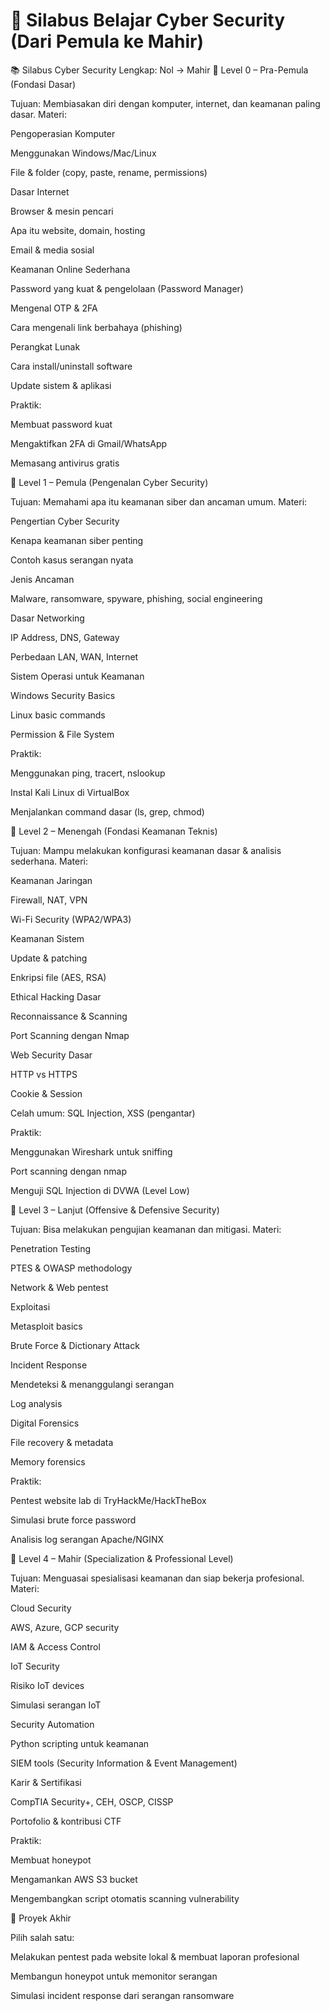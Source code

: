 # 📜 Silabus Belajar Cyber Security (Dari Pemula ke Mahir)

📚 Silabus Cyber Security Lengkap: Nol → Mahir
🔹 Level 0 – Pra-Pemula (Fondasi Dasar)

Tujuan: Membiasakan diri dengan komputer, internet, dan keamanan paling dasar.
Materi:

Pengoperasian Komputer

Menggunakan Windows/Mac/Linux

File & folder (copy, paste, rename, permissions)

Dasar Internet

Browser & mesin pencari

Apa itu website, domain, hosting

Email & media sosial

Keamanan Online Sederhana

Password yang kuat & pengelolaan (Password Manager)

Mengenal OTP & 2FA

Cara mengenali link berbahaya (phishing)

Perangkat Lunak

Cara install/uninstall software

Update sistem & aplikasi

Praktik:

Membuat password kuat

Mengaktifkan 2FA di Gmail/WhatsApp

Memasang antivirus gratis

🔹 Level 1 – Pemula (Pengenalan Cyber Security)

Tujuan: Memahami apa itu keamanan siber dan ancaman umum.
Materi:

Pengertian Cyber Security

Kenapa keamanan siber penting

Contoh kasus serangan nyata

Jenis Ancaman

Malware, ransomware, spyware, phishing, social engineering

Dasar Networking

IP Address, DNS, Gateway

Perbedaan LAN, WAN, Internet

Sistem Operasi untuk Keamanan

Windows Security Basics

Linux basic commands

Permission & File System

Praktik:

Menggunakan ping, tracert, nslookup

Instal Kali Linux di VirtualBox

Menjalankan command dasar (ls, grep, chmod)

🔹 Level 2 – Menengah (Fondasi Keamanan Teknis)

Tujuan: Mampu melakukan konfigurasi keamanan dasar & analisis sederhana.
Materi:

Keamanan Jaringan

Firewall, NAT, VPN

Wi-Fi Security (WPA2/WPA3)

Keamanan Sistem

Update & patching

Enkripsi file (AES, RSA)

Ethical Hacking Dasar

Reconnaissance & Scanning

Port Scanning dengan Nmap

Web Security Dasar

HTTP vs HTTPS

Cookie & Session

Celah umum: SQL Injection, XSS (pengantar)

Praktik:

Menggunakan Wireshark untuk sniffing

Port scanning dengan nmap

Menguji SQL Injection di DVWA (Level Low)

🔹 Level 3 – Lanjut (Offensive & Defensive Security)

Tujuan: Bisa melakukan pengujian keamanan dan mitigasi.
Materi:

Penetration Testing

PTES & OWASP methodology

Network & Web pentest

Exploitasi

Metasploit basics

Brute Force & Dictionary Attack

Incident Response

Mendeteksi & menanggulangi serangan

Log analysis

Digital Forensics

File recovery & metadata

Memory forensics

Praktik:

Pentest website lab di TryHackMe/HackTheBox

Simulasi brute force password

Analisis log serangan Apache/NGINX

🔹 Level 4 – Mahir (Specialization & Professional Level)

Tujuan: Menguasai spesialisasi keamanan dan siap bekerja profesional.
Materi:

Cloud Security

AWS, Azure, GCP security

IAM & Access Control

IoT Security

Risiko IoT devices

Simulasi serangan IoT

Security Automation

Python scripting untuk keamanan

SIEM tools (Security Information & Event Management)

Karir & Sertifikasi

CompTIA Security+, CEH, OSCP, CISSP

Portofolio & kontribusi CTF

Praktik:

Membuat honeypot

Mengamankan AWS S3 bucket

Mengembangkan script otomatis scanning vulnerability

📌 Proyek Akhir

Pilih salah satu:

Melakukan pentest pada website lokal & membuat laporan profesional

Membangun honeypot untuk memonitor serangan

Simulasi incident response dari serangan ransomware